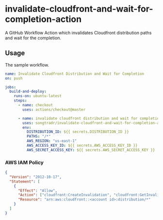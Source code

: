 # invalidate-cloudfront-and-wait-for-completion-action

A GitHub Workflow Action which invalidates Cloudfront distribution paths and wait for the completion.

## Usage

The sample workflow.

```yaml
name: Invalidate Cloudfront Distribution and Wait for Completion
on: push

jobs:
  build-and-deploy:
    runs-on: ubuntu-latest
    steps:
      - name: checkout
        uses: actions/checkout@master

      - name: invalidate cloudfront distribution and wait for completion
        uses: songtradr/invalidate-cloudfront-and-wait-for-completion-action@main
        env:
          DISTRIBUTION_ID: ${{ secrets.DISTRIBUTION_ID }}
          PATHS: "/*"
          AWS_REGION: "us-east-1"
          AWS_ACCESS_KEY_ID: ${{ secrets.AWS_ACCESS_KEY_ID }}
          AWS_SECRET_ACCESS_KEY: ${{ secrets.AWS_SECRET_ACCESS_KEY }}
```

### AWS IAM Policy

```json
{
  "Version": "2012-10-17",
  "Statement": [
    {
      "Effect": "Allow",
      "Action": ["cloudfront:CreateInvalidation", "cloudfront:GetInvalidation"],
      "Resource": "arn:aws:cloudfront::<account id>:distribution/*"
    }
  ]
}
```
